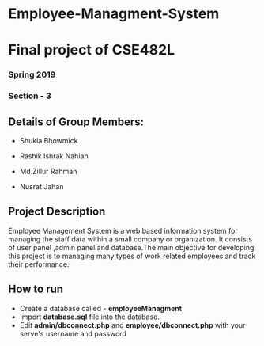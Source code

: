 


# Employee-Managment-System

# Final project of CSE482L 


### Spring 2019
### Section - 3


## Details of Group Members:

 - Shukla Bhowmick
 

 - Rashik Ishrak Nahian 

 - Md.Zillur Rahman

 - Nusrat Jahan 


## Project Description 

Employee Management System is a web based information system for managing the staff data within a small company or organization. It consists of user panel ,admin panel and database.The main objective for developing this project is to managing many types of work related employees and track their performance.

## How to run

 - Create a database called - **employeeManagment**
 - Import **database.sql** file into the database.
 - Edit **admin/dbconnect.php** and **employee/dbconnect.php** with your serve's username and password
